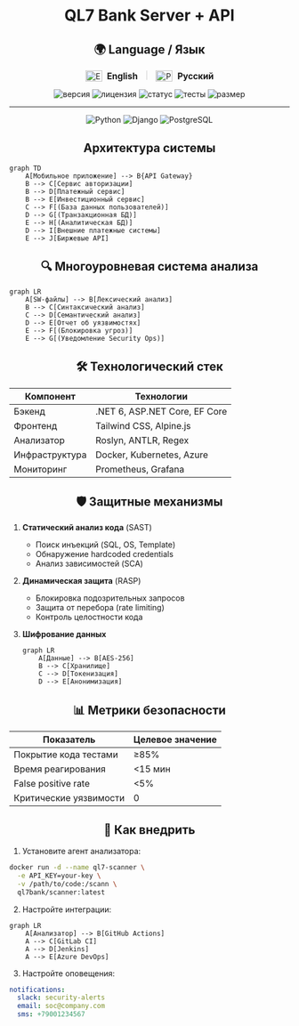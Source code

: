 <div align="center">

# QL7 Bank Server + API
<h2 align="center">🌍 Language / Язык</h2>  
<p align="center">  
  <a href="https://github.com/kiwinatra/QL7-Server/blob/main/_config/rd/README_EN.md" style="text-decoration: none;">  
    <img src="https://flagicons.lipis.dev/flags/4x3/gb.svg" alt="English" width="30" height="20" style="vertical-align: middle;">  
    <span style="font-size: 1.1em; margin-left: 5px; vertical-align: middle;"><strong>English</strong></span>  
  </a>  
  <span style="margin: 0 10px; color: #ccc;">|</span>  
  <a href="https://github.com/kiwinatra/QL7-Server/blob/main/README.md" style="text-decoration: none;">  
    <img src="https://flagicons.lipis.dev/flags/4x3/ru.svg" alt="Русский" width="30" height="20" style="vertical-align: middle;">  
    <span style="font-size: 1.1em; margin-left: 5px; vertical-align: middle;"><strong>Русский</strong></span>  
  </a>  
</p>  

![версия](https://img.shields.io/badge/версия-1.5.4-blue)
![лицензия](https://img.shields.io/badge/лицензия-MIT-green)
![статус](https://img.shields.io/badge/статус-в%20разработке-yellow)
![тесты](https://img.shields.io/badge/тесты-85%25-success)
![размер](https://img.shields.io/badge/размер-240KB-informational)

---
![Python](https://img.shields.io/badge/CSharp-3.10+-blue?logo=c#)
![Django](https://img.shields.io/badge/SQL-4.2-brightgreen?logo=sql)
![PostgreSQL](https://img.shields.io/badge/SW-15-informational?logo=swift)
</div>
<div align="center">

## Архитектура системы

</div>

```mermaid
graph TD
    A[Мобильное приложение] --> B{API Gateway}
    B --> C[Сервис авторизации]
    B --> D[Платежный сервис]
    B --> E[Инвестиционный сервис]
    C --> F[(База данных пользователей)]
    D --> G[(Транзакционная БД)]
    E --> H[(Аналитическая БД)]
    D --> I[Внешние платежные системы]
    E --> J[Биржевые API]
```
<div align="center">

## 🔍 Многоуровневая система анализа

</div>

```mermaid
graph LR
    A[SW-файлы] --> B[Лексический анализ]
    B --> C[Синтаксический анализ]
    C --> D[Семантический анализ]
    D --> E[Отчет об уязвимостях]
    E --> F[(Блокировка угроз)]
    E --> G[(Уведомление Security Ops)]
```
<div align="center">

## 🛠 Технологический стек

</div>

| Компонент       | Технологии                     |
|----------------|-------------------------------|
| Бэкенд         | .NET 6, ASP.NET Core, EF Core |
| Фронтенд       | Tailwind CSS, Alpine.js       |
| Анализатор     | Roslyn, ANTLR, Regex          |
| Инфраструктура | Docker, Kubernetes, Azure     |
| Мониторинг     | Prometheus, Grafana           |

<div align="center">

## 🛡 Защитные механизмы

</div>

1. **Статический анализ кода** (SAST)
   - Поиск инъекций (SQL, OS, Template)
   - Обнаружение hardcoded credentials
   - Анализ зависимостей (SCA)

2. **Динамическая защита** (RASP)
   - Блокировка подозрительных запросов
   - Защита от перебора (rate limiting)
   - Контроль целостности кода

3. **Шифрование данных**
   ```mermaid
   graph LR
       A[Данные] --> B[AES-256]
       B --> C[Хранилище]
       C --> D[Токенизация]
       D --> E[Анонимизация]
   ```
<div align="center">

## 📊 Метрики безопасности
</div>

| Показатель               | Целевое значение |
|-------------------------|-----------------|
| Покрытие кода тестами   | ≥85%            |
| Время реагирования      | <15 мин         |
| False positive rate     | <5%             |
| Критические уязвимости  | 0               |

<div align="center">

## 🚀 Как внедрить
</div>

1. Установите агент анализатора:
```bash
docker run -d --name ql7-scanner \
  -e API_KEY=your-key \
  -v /path/to/code:/scann \
  ql7bank/scanner:latest
```

2. Настройте интеграции:
```mermaid
graph LR
    A[Анализатор] --> B[GitHub Actions]
    A --> C[GitLab CI]
    A --> D[Jenkins]
    A --> E[Azure DevOps]
```

3. Настройте оповещения:
```yaml
notifications:
  slack: security-alerts
  email: soc@company.com
  sms: +79001234567
```

